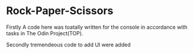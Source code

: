 # Rock-Paper-Scissors
Firstly A code here was toatally written for the console in accordance with tasks in The Odin Project(TOP).

Secondly tremendeous code to add UI were added